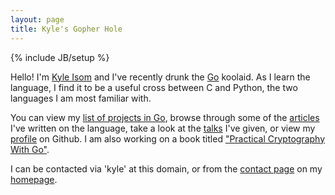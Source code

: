 ```yaml
---
layout: page
title: Kyle's Gopher Hole
---
```

{% include JB/setup %}

Hello! I'm [Kyle Isom](http://www.kyleisom.net) and I've recently drunk
the [Go](http://www.golang.org) koolaid. As I learn the language, I find
it to be a useful cross between C and Python, the two languages I am most
familiar with.

You can view my [list of projects in Go](/projects/), browse through
some of the [articles](/articles/) I've written on the language,
take a look at the [talks](/talks/) I've given, or view my
[profile](https://github.com/gokyle/) on Github. I am also working
on a book titled
["Practical Cryptography With Go"](https://leanpub.com/gocrypto).

I can be contacted via 'kyle' at this domain, or from the
[contact page](http://kyleisom.net/about/) on my
[homepage](http://kyleisom.net).
